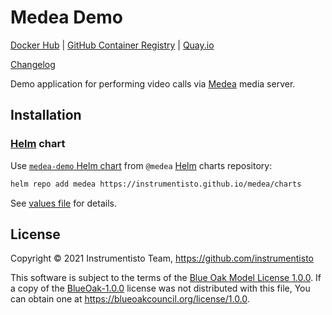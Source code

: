 Medea Demo
==========

[Docker Hub](https://hub.docker.com/r/instrumentisto/medea-demo)
| [GitHub Container Registry](https://github.com/orgs/instrumentisto/packages/container/package/medea-demo)
| [Quay.io](https://quay.io/repository/instrumentisto/medea-demo)

[Changelog](https://github.com/instrumentisto/medea-jason/blob/master/demo/CHANGELOG.md)

Demo application for performing video calls via [Medea] media server.




## Installation


### [Helm] chart

Use [`medea-demo` Helm chart](https://github.com/instrumentisto/medea-jason/blob/master/demo/chart/medea-demo) from `@medea` [Helm] charts repository:
```bash
helm repo add medea https://instrumentisto.github.io/medea/charts
```

See [values file](https://github.com/instrumentisto/medea-jason/blob/master/demo/chart/medea-demo/values.yaml) for details.




## License

Copyright © 2021 Instrumentisto Team, <https://github.com/instrumentisto>

This software is subject to the terms of the [Blue Oak Model License 1.0.0](https://github.com/instrumentisto/medea-jason/blob/master/demo/LICENSE.md). If a copy of the [BlueOak-1.0.0](https://spdx.org/licenses/BlueOak-1.0.0.html) license was not distributed with this file, You can obtain one at <https://blueoakcouncil.org/license/1.0.0>.





[Helm]: https://helm.sh
[Medea]: https://github.com/instrumentisto/medea
